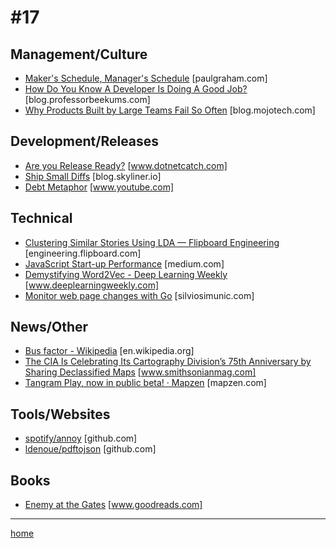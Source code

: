 # #17

## Management/Culture
* [Maker's Schedule, Manager's Schedule](http://paulgraham.com/makersschedule.html) [paulgraham.com]
* [How Do You Know A Developer Is Doing A Good Job?](https://blog.professorbeekums.com/2017/01/how-do-you-know-developer-is-doing-good.html) [blog.professorbeekums.com]
* [Why Products Built by Large Teams Fail So Often](http://blog.mojotech.com/why-products-built-by-large-teams-fail-so-often/) [blog.mojotech.com]

## Development/Releases
* [Are you Release Ready?](http://www.dotnetcatch.com/2016/02/16/are-you-release-ready/) [www.dotnetcatch.com]
* [Ship Small Diffs](https://blog.skyliner.io/ship-small-diffs-741308bec0d1#.vvld2iwu8) [blog.skyliner.io]
* [Debt Metaphor](https://www.youtube.com/watch?v=pqeJFYwnkjE) [www.youtube.com]

## Technical
* [Clustering Similar Stories Using LDA — Flipboard Engineering](http://engineering.flipboard.com//2017/02/storyclustering) [engineering.flipboard.com]
* [JavaScript Start-up Performance](https://medium.com/dev-channel/javascript-start-up-performance-69200f43b201#.4uu0ij5s7) [medium.com]
* [Demystifying Word2Vec - Deep Learning Weekly](http://www.deeplearningweekly.com/blog/demystifying-word2vec) [www.deeplearningweekly.com]
* [Monitor web page changes with Go](http://silviosimunic.com/blog/monitor-web-page-changes-with-go/) [silviosimunic.com]

## News/Other
* [Bus factor - Wikipedia](https://en.wikipedia.org/wiki/Bus_factor) [en.wikipedia.org]
* [The CIA Is Celebrating Its Cartography Division’s 75th Anniversary by Sharing Declassified Maps](http://www.smithsonianmag.com/smart-news/cia-celebrating-its-cartography-divisions-75th-anniversary-declassified-maps-180961419/) [www.smithsonianmag.com]
* [Tangram Play, now in public beta! · Mapzen](https://mapzen.com/blog/tangram-play-public-beta-launch/) [mapzen.com]

## Tools/Websites
* [spotify/annoy](https://github.com/spotify/annoy) [github.com]
* [ldenoue/pdftojson](https://github.com/ldenoue/pdftojson) [github.com]

## Books
* [Enemy at the Gates](https://www.goodreads.com/book/show/435556.Enemy_at_the_Gates) [www.goodreads.com]
___
[home](index.md)
